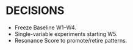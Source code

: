 # DECISIONS
- Freeze Baseline W1–W4.
- Single-variable experiments starting W5.
- Resonance Score to promote/retire patterns.
